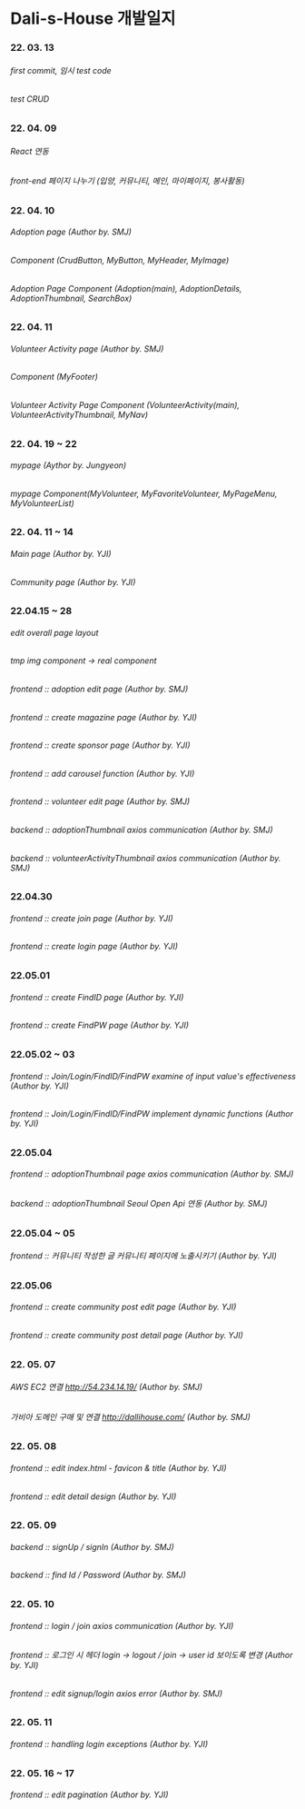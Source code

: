 # Dali-s-House 개발일지

### 22. 03. 13

###### first commit, 임시 test code

###### test CRUD

### 22. 04. 09

###### React 연동

###### front-end 페이지 나누기 (입양, 커뮤니티, 메인, 마이페이지, 봉사활동)

### 22. 04. 10

###### Adoption page (Author by. SMJ)

###### Component (CrudButton, MyButton, MyHeader, MyImage)

###### Adoption Page Component (Adoption(main), AdoptionDetails, AdoptionThumbnail, SearchBox)

### 22. 04. 11

###### Volunteer Activity page (Author by. SMJ)

###### Component (MyFooter)

###### Volunteer Activity Page Component (VolunteerActivity(main), VolunteerActivityThumbnail, MyNav)

### 22. 04. 19 ~ 22

###### mypage (Aythor by. Jungyeon)
###### mypage Component(MyVolunteer, MyFavoriteVolunteer, MyPageMenu, MyVolunteerList)


### 22. 04. 11 ~ 14

###### Main page (Author by. YJI)
###### Community page (Author by. YJI)


### 22.04.15 ~ 28

###### edit overall page layout

###### tmp img component -> real component

###### frontend :: adoption edit page (Author by. SMJ)

###### frontend :: create magazine page (Author by. YJI)
###### frontend :: create sponsor page (Author by. YJI)
###### frontend :: add carousel function (Author by. YJI)

###### frontend :: volunteer edit page (Author by. SMJ)
###### backend :: adoptionThumbnail axios communication (Author by. SMJ)
###### backend :: volunteerActivityThumbnail axios communication (Author by. SMJ)

### 22.04.30

###### frontend :: create join page (Author by. YJI)
###### frontend :: create login page (Author by. YJI)

### 22.05.01

###### frontend :: create FindID page (Author by. YJI)
###### frontend :: create FindPW page (Author by. YJI)


### 22.05.02 ~ 03
###### frontend :: Join/Login/FindID/FindPW examine of input value's effectiveness (Author by. YJI)
###### frontend :: Join/Login/FindID/FindPW implement dynamic functions (Author by. YJI)

### 22.05.04
###### frontend :: adoptionThumbnail page axios communication (Author by. SMJ)
###### backend :: adoptionThumbnail Seoul Open Api 연동 (Author by. SMJ)

### 22.05.04 ~ 05
###### frontend :: 커뮤니티 작성한 글 커뮤니티 페이지에 노출시키기 (Author by. YJI)

### 22.05.06
###### frontend :: create community post edit page (Author by. YJI)
###### frontend :: create community post detail page (Author by. YJI)

### 22. 05. 07
###### AWS EC2 연결 http://54.234.14.19/ (Author by. SMJ)
###### 가비아 도메인 구매 및 연결 http://dallihouse.com/ (Author by. SMJ)

### 22. 05. 08
###### frontend :: edit index.html - favicon & title (Author by. YJI)
###### frontend :: edit detail design (Author by. YJI)

### 22. 05. 09
###### backend :: signUp / signIn (Author by. SMJ)
###### backend :: find Id / Password (Author by. SMJ)

### 22. 05. 10
###### frontend :: login / join axios communication (Author by. YJI)
###### frontend :: 로그인 시 헤더 login -> logout / join -> user id 보이도록 변경 (Author by. YJI)
###### frontend :: edit signup/login axios error (Author by. SMJ)

### 22. 05. 11
###### frontend :: handling login exceptions (Author by. YJI)

### 22. 05. 16 ~ 17
###### frontend :: edit pagination (Author by. YJI)
